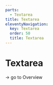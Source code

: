 ```yaml
---
parts:
  - Textarea
title: Textarea
eleventyNavigation:
  key: Textarea
  order: 50
  title: Textarea
---
```


# Textarea

-> go to Overview
